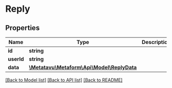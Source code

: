 # Reply

## Properties
Name | Type | Description | Notes
------------ | ------------- | ------------- | -------------
**id** | **string** |  | [optional] 
**userId** | **string** |  | [optional] 
**data** | [**\Metatavu\Metaform\Api\Model\ReplyData**](ReplyData.md) |  | [optional] 

[[Back to Model list]](../README.md#documentation-for-models) [[Back to API list]](../README.md#documentation-for-api-endpoints) [[Back to README]](../README.md)


